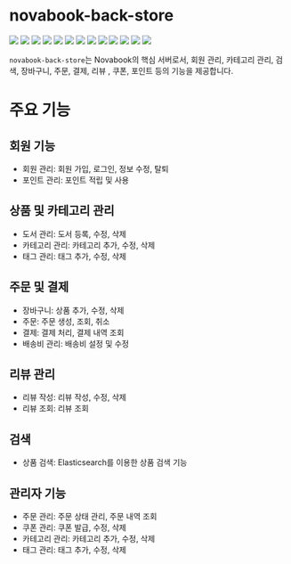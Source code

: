 # novabook-back-store
<p>
  <img src="https://img.shields.io/badge/Java-007396?style=flat-square&logo=Java&logoColor=white"/>
  <img src="https://img.shields.io/badge/Spring%20Boot-6DB33F?style=flat-square&logo=Spring%20Boot&logoColor=white"/>
  <img src="https://img.shields.io/badge/Spring%20Data%20JPA-6DB33F?style=flat-square&logo=Spring&logoColor=white"/>
  <img src="https://img.shields.io/badge/MySQL-4479A1?style=flat-square&logo=MySQL&logoColor=white"/>
  <img src="https://img.shields.io/badge/Redis-DC382D?style=flat-square&logo=Redis&logoColor=white"/>
  <img src="https://img.shields.io/badge/Elasticsearch-005571?style=flat-square&logo=Elasticsearch&logoColor=white"/>
  <img src="https://img.shields.io/badge/RabbitMQ-FF6600?style=flat-square&logo=RabbitMQ&logoColor=white"/>
  <img src="https://img.shields.io/badge/Feign-FF6600?style=flat-square&logo=Feign&logoColor=white"/>
  <img src="https://img.shields.io/badge/JWT-000000?style=flat-square&logo=JSON%20web%20tokens&logoColor=white"/>
  <img src="https://img.shields.io/badge/Swagger-85EA2D?style=flat-square&logo=Swagger&logoColor=black"/>
  <img src="https://img.shields.io/badge/H2-007396?style=flat-square&logo=H2&logoColor=white"/>
  <img src="https://img.shields.io/badge/QueryDSL-005571?style=flat-square&logo=QueryDSL&logoColor=white"/>
  <img src="https://img.shields.io/badge/Mockito-FF6600?style=flat-square&logo=Mockito&logoColor=white"/>
</p>

`novabook-back-store`는 Novabook의 핵심 서버로서, 회원 관리, 카테고리 관리, 검색, 장바구니, 주문, 결제, 리뷰 , 쿠폰, 포인트 등의 기능을 제공합니다. 


# 주요 기능
## 회원 기능
- 회원 관리: 회원 가입, 로그인, 정보 수정, 탈퇴
- 포인트 관리: 포인트 적립 및 사용

## 상품 및 카테고리 관리
- 도서 관리: 도서 등록, 수정, 삭제
- 카테고리 관리: 카테고리 추가, 수정, 삭제
- 태그 관리: 태그 추가, 수정, 삭제

## 주문 및 결제
- 장바구니: 상품 추가, 수정, 삭제
- 주문: 주문 생성, 조회, 취소
- 결제: 결제 처리, 결제 내역 조회
- 배송비 관리: 배송비 설정 및 수정

## 리뷰 관리
- 리뷰 작성: 리뷰 작성, 수정, 삭제
- 리뷰 조회: 리뷰 조회

## 검색
- 상품 검색: Elasticsearch를 이용한 상품 검색 기능

## 관리자 기능
- 주문 관리: 주문 상태 관리, 주문 내역 조회
- 쿠폰 관리: 쿠폰 발급, 수정, 삭제
- 카테고리 관리: 카테고리 추가, 수정, 삭제
- 태그 관리: 태그 추가, 수정, 삭제

